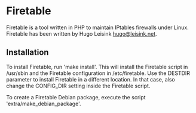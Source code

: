 Firetable
=========
Firetable is a tool written in PHP to maintain IPtables firewalls under Linux. Firetable has been written by Hugo Leisink <hugo@leisink.net>.

Installation
------------
To install Firetable, run 'make install'. This will install the Firetable script in /usr/sbin and the Firetable configuration in /etc/firetable. Use the DESTDIR parameter to install Firetable in a different location. In that case, also change the CONFIG_DIR setting inside the Firetable script.

To create a Firetable Debian package, execute the script 'extra/make_debian_package'.
